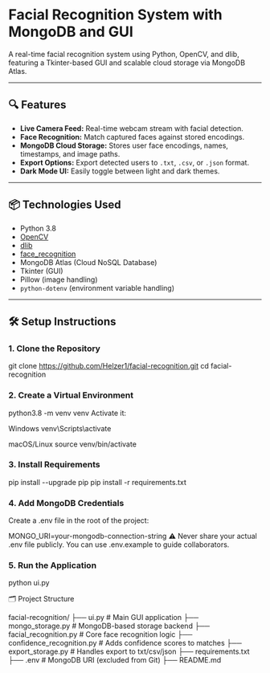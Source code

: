 # Facial Recognition System with MongoDB and GUI

A real-time facial recognition system using Python, OpenCV, and dlib, featuring a Tkinter-based GUI and scalable cloud storage via MongoDB Atlas.

---

## 🔍 Features

- **Live Camera Feed:** Real-time webcam stream with facial detection.
- **Face Recognition:** Match captured faces against stored encodings.
- **MongoDB Cloud Storage:** Stores user face encodings, names, timestamps, and image paths.
- **Export Options:** Export detected users to `.txt`, `.csv`, or `.json` format.
- **Dark Mode UI:** Easily toggle between light and dark themes.

---

## 📦 Technologies Used

- Python 3.8
- [OpenCV](https://opencv.org/)
- [dlib](http://dlib.net/)
- [face_recognition](https://github.com/ageitgey/face_recognition)
- MongoDB Atlas (Cloud NoSQL Database)
- Tkinter (GUI)
- Pillow (image handling)
- `python-dotenv` (environment variable handling)

---

## 🛠️ Setup Instructions

### 1. Clone the Repository


git clone https://github.com/Helzer1/facial-recognition.git
cd facial-recognition

### 2. Create a Virtual Environment

python3.8 -m venv venv
Activate it:

Windows
venv\Scripts\activate

macOS/Linux
source venv/bin/activate

### 3. Install Requirements

pip install --upgrade pip
pip install -r requirements.txt

### 4. Add MongoDB Credentials
Create a .env file in the root of the project:

MONGO_URI=your-mongodb-connection-string
⚠️ Never share your actual .env file publicly. You can use .env.example to guide collaborators.

### 5. Run the Application
python ui.py

🗂️ Project Structure

facial-recognition/
├── ui.py                  # Main GUI application
├── mongo_storage.py       # MongoDB-based storage backend
├── facial_recognition.py  # Core face recognition logic
├── confidence_recognition.py # Adds confidence scores to matches
├── export_storage.py      # Handles export to txt/csv/json
├── requirements.txt
├── .env                   # MongoDB URI (excluded from Git)
├── README.md
